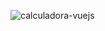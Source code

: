 ![calculadora-vuejs](https://user-images.githubusercontent.com/76004190/193414049-d2684deb-b076-43cf-b6bb-1f9e5f55de6c.gif)
